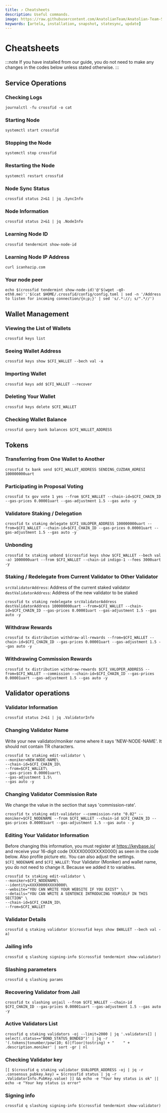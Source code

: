 ```yaml
---
title: ⤴️ Cheatsheets
description: Useful commands.
image: https://raw.githubusercontent.com/AnatolianTeam/Anatolian-Team-Services/main/docs/Testnet/Cosmos-Ecosystem/artela/img/Artela-Service-Cover.jpg
keywords: [artela, installation, snapshot, statesync, update]
---
```


# Cheatsheets 
:::note
If you have installed from our guide, you do not need to make any changes in the codes below unless stated otherwise.
:::

## Service Operations

### Checking Logs
```
journalctl -fu crossfid -o cat
```

### Starting Node
```
systemctl start crossfid
```

### Stopping the Node
```
systemctl stop crossfid
```

### Restarting the Node
```
systemctl restart crossfid
```

### Node Sync Status
```
crossfid status 2>&1 | jq .SyncInfo
```

### Node Information
```
crossfid status 2>&1 | jq .NodeInfo
```

### Learning Node ID
```
crossfid tendermint show-node-id
```

### Learning Node IP Address
```
curl icanhazip.com
```

### Your node peer
```
echo $(crossfid tendermint show-node-id)'@'$(wget -qO- eth0.me)':'$(cat $HOME/.crossfid/config/config.toml | sed -n '/Address to listen for incoming connection/{n;p;}' | sed 's/.*://; s/".*//')
```

## Wallet Management

### Viewing the List of Wallets
```
crossfid keys list
```

### Seeing Wallet Address
```
crossfid keys show $CFI_WALLET --bech val -a
```

### Importing Wallet
```
crossfid keys add $CFI_WALLET --recover
```

### Deleting Your Wallet
```
crossfid keys delete $CFI_WALLET
```

### Checking Wallet Balance
```
crossfid query bank balances $CFI_WALLET_ADDRESS
```

## Tokens

### Transferring from One Wallet to Another
```
crossfid tx bank send $CFI_WALLET_ADDRESS SENDING_CUZDAN_ADRESI 100000000uart
```

### Participating in Proposal Voting
```
crossfid tx gov vote 1 yes --from $CFI_WALLET --chain-id=$CFI_CHAIN_ID --gas-prices 0.00001uart --gas-adjustment 1.5 --gas auto -y
```

### Validatore Staking / Delegation
```
crossfid tx staking delegate $CFI_VALOPER_ADDRESS 100000000uart --from=$CFI_WALLET --chain-id=$CFI_CHAIN_ID --gas-prices 0.00001uart --gas-adjustment 1.5 --gas auto -y
```
### Unbonding
```
crossfid tx staking unbond $(crossfid keys show $CFI_WALLET --bech val -a) 1000000uart --from $CFI_WALLET --chain-id indigo-1 --fees 3000uart -y
```

### Staking / Redelegate from Current Validator to Other Validator
`srcValidatorAddress`: Address of the current staked validator
`destValidatorAddress`: Address of the new validator to be staked
```
crossfid tx staking redelegate srcValidatorAddress destValidatorAddress 100000000uart --from=$CFI_WALLET --chain-id=$CFI_CHAIN_ID --gas-prices 0.00001uart --gas-adjustment 1.5 --gas auto -y
```

### Withdraw Rewards
```
crossfid tx distribution withdraw-all-rewards --from=$CFI_WALLET --chain-id=$CFI_CHAIN_ID --gas-prices 0.00001uart --gas-adjustment 1.5 --gas auto -y
```

### Withdrawing Commission Rewards

```
crossfid tx distribution withdraw-rewards $CFI_VALOPER_ADDRESS --from=$CFI_WALLET --commission --chain-id=$CFI_CHAIN_ID --gas-prices 0.00001uart --gas-adjustment 1.5 --gas auto -y
```

## Validator operations

### Validator Information
```
crossfid status 2>&1 | jq .ValidatorInfo
```

### Changing Validator Name
Write your new validator/moniker name where it says 'NEW-NODE-NAME'. It should not contain TR characters.
```
crossfid tx staking edit-validator \
--moniker=NEW-NODE-NAME\
--chain-id=$CFI_CHAIN_ID\
--from=$CFI_WALLET\
--gas-prices 0.00001uart\
--gas-adjustment 1.5\
--gas auto -y
```

### Changing Validator Commission Rate
We change the value in the section that says 'commission-rate'.
```
crossfid tx staking edit-validator --commission-rate "0.02" --moniker=$CFI_NODENAME --from $CFI_WALLET --chain-id $CFI_CHAIN_ID --gas-prices 0.00001uart --gas-adjustment 1.5 --gas auto - y
```

### Editing Your Validator Information
Before changing this information, you must register at https://keybase.io/ and receive your 16-digit code (XXXX0000XXXX0000) as seen in the code below. Also profile picture etc. You can also adjust the settings.
`$CFI_NODENAME` and `$CFI_WALLET`: Your Validator (Moniker) and wallet name, you do not need to change it. Because we added it to variables.
```
crossfid tx staking edit-validator \
--moniker=$CFI_NODENAME\
--identity=XXXX0000XXXX0000\
--website="YOU CAN WRITE YOUR WEBSITE IF YOU EXIST" \
--details="YOU CAN WRITE A SENTENCE INTRODUCING YOURSELF IN THIS SECTION" \
--chain-id=$CFI_CHAIN_ID\
--from=$CFI_WALLET
```

### Validator Details
```
crossfid q staking validator $(crossfid keys show $WALLET --bech val -a)
```

### Jailing info
```
crossfid q slashing signing-info $(crossfid tendermint show-validator)
```

### Slashing parameters
```
crossfid q slashing params
```

### Recovering Validator from Jail
```
crossfid tx slashing unjail --from $CFI_WALLET --chain-id $CFI_CHAIN_ID --gas-prices 0.00001uart --gas-adjustment 1.5 --gas auto -y
```

### Active Validators List
```
crossfid q staking validators -oj --limit=2000 | jq '.validators[] | select(.status=="BOND_STATUS_BONDED")' | jq -r '(.tokens|tonumber/pow(10; 6)|floor|tostring) + " 	 " + .description.moniker' | sort -gr | nl
```

### Checking Validator key
```
[[ $(crossfid q staking validator $VALOPER_ADDRESS -oj | jq -r .consensus_pubkey.key) = $(crossfid status | jq -r .ValidatorInfo.PubKey.value) ]] && echo -e "Your key status is ok" || echo -e "Your key status is error"
```

### Signing info
```
crossfid q slashing signing-info $(crossfid tendermint show-validator)
```
